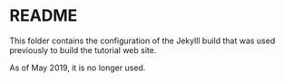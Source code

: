 # README

This folder contains the configuration of the Jekylll build that was used
previously to build the tutorial web site.

As of May 2019, it is no longer used.
